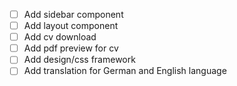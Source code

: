 - [ ] Add sidebar component
- [ ] Add layout component
- [ ] Add cv download
- [ ] Add pdf preview for cv
- [ ] Add design/css framework
- [ ] Add translation for German and English language